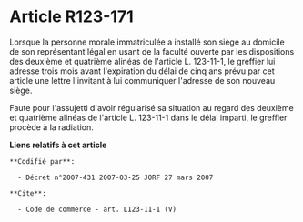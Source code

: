 # Article R123-171

Lorsque la personne morale immatriculée a installé son siège au domicile de son représentant légal en usant de la faculté
ouverte par les dispositions des deuxième et quatrième alinéas de l'article L. 123-11-1, le greffier lui adresse trois mois
avant l'expiration du délai de cinq ans prévu par cet article une lettre l'invitant à lui communiquer l'adresse de son
nouveau siège. 

Faute pour l'assujetti d'avoir régularisé sa situation au regard des deuxième et quatrième alinéas de l'article L. 123-11-1
dans le délai imparti, le greffier procède à la radiation.

**Liens relatifs à cet article**

	**Codifié par**:

	  - Décret n°2007-431 2007-03-25 JORF 27 mars 2007

	**Cite**:

	  - Code de commerce - art. L123-11-1 (V)
